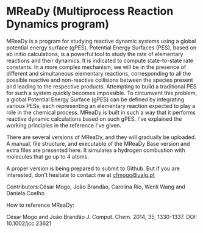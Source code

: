 # MReaDy (Multiprocess Reaction Dynamics program) 

MReaDy is a program for studying reactive dynamic systems using a global potential energy surface (gPES). 
Potential Energy Surfaces (PES), based on ab initio calculations,
is a powerful tool to study the rate of elementary reactions and their dynamics. It is indicated to compute state-to-state rate constants.
In a more complex mechanism, we will be in the presence of different and simultaneous elementary reactions,
corresponding to all the possible reactive and non-reactive collisions between the species present and leading to the respective products.
Attempting to build a traditional PES for such a system quickly becomes impossible.
To circumvent this problem, a global Potential Energy Surface (gPES) can be defined by integrating various PESs,
each representing an elementary reaction expected to play a role in the chemical process. 
MReaDy is built in such a way that it performs reactive dynamic calculations based on such gPES.
I've explained the working principles in the reference I've given.


There are several versions of MReaDy, and they will gradually be uploaded.
A manual, file structure, and executable of the MReaDy Base version and extra files are presented here. 
It simulates a hydrogen combustion with molecules that go up to 4 atoms. 

A proper version is being prepared to submit to Github.
But if you are interested, don't hesitate to contact me at cfmogo@ualg.pt

Contributors:César Mogo, João Brandão, Carolina Rio, Wenli Wang and Daniela Coelho  


How to reference MReaDy:

César Mogo and João Brandão
J. Comput. Chem. 2014, 35, 1330-1337.
DOI: 10.1002/jcc.23621
